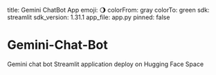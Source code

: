 title: Gemini ChatBot App
emoji: 🌖
colorFrom: gray
colorTo: green
sdk: streamlit
sdk_version: 1.31.1
app_file: app.py
pinned: false
# Gemini-Chat-Bot
Gemini chat bot Streamlit application deploy on Hugging Face Space
